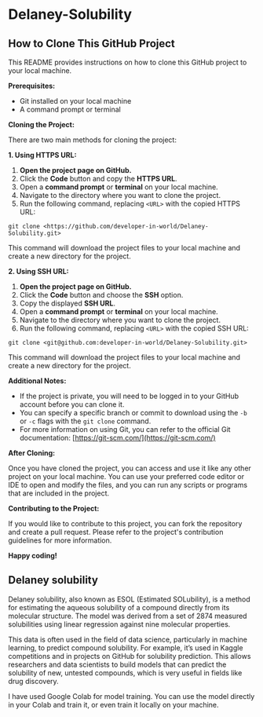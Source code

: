 # Delaney-Solubility
 ## How to Clone This GitHub Project

This README provides instructions on how to clone this GitHub project to your local machine.

**Prerequisites:**

* Git installed on your local machine
* A command prompt or terminal

**Cloning the Project:**

There are two main methods for cloning the project:

**1. Using HTTPS URL:**

1. **Open the project page on GitHub.**
2. Click the **Code** button and copy the **HTTPS URL**.
3. Open a **command prompt** or **terminal** on your local machine.
4. Navigate to the directory where you want to clone the project.
5. Run the following command, replacing `<URL>` with the copied HTTPS URL:

```
git clone <https://github.com/developer-in-world/Delaney-Solubility.git>
```

This command will download the project files to your local machine and create a new directory for the project.

**2. Using SSH URL:**

1. **Open the project page on GitHub.**
2. Click the **Code** button and choose the **SSH** option.
3. Copy the displayed **SSH URL**.
4. Open a **command prompt** or **terminal** on your local machine.
5. Navigate to the directory where you want to clone the project.
6. Run the following command, replacing `<URL>` with the copied SSH URL:

```
git clone <git@github.com:developer-in-world/Delaney-Solubility.git>
```

This command will download the project files to your local machine and create a new directory for the project.

**Additional Notes:**

* If the project is private, you will need to be logged in to your GitHub account before you can clone it.
* You can specify a specific branch or commit to download using the `-b` or `-c` flags with the `git clone` command.
* For more information on using Git, you can refer to the official Git documentation: [https://git-scm.com/](https://git-scm.com/)

**After Cloning:**

Once you have cloned the project, you can access and use it like any other project on your local machine. You can use your preferred code editor or IDE to open and modify the files, and you can run any scripts or programs that are included in the project.

**Contributing to the Project:**

If you would like to contribute to this project, you can fork the repository and create a pull request. Please refer to the project's contribution guidelines for more information.

**Happy coding!**
 
 ## Delaney solubility
 
 Delaney solubility, also known as ESOL (Estimated SOLubility), is a method for estimating the aqueous solubility of a compound directly from its molecular structure. The model was derived from a set of 2874 measured solubilities using linear regression against nine molecular properties.

This data is often used in the field of data science, particularly in machine learning, to predict compound solubility. For example, it’s used in Kaggle competitions and in projects on GitHub for solubility prediction. This allows researchers and data scientists to build models that can predict the solubility of new, untested compounds, which is very useful in fields like drug discovery.


I have used Google Colab for model training. You can use the model directly in your Colab and train it, or even train it locally on your machine.
